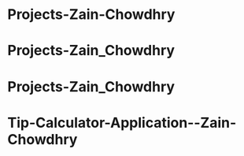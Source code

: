 # Projects-Zain-Chowdhry
# Projects-Zain_Chowdhry
# Projects-Zain_Chowdhry
# Tip-Calculator-Application--Zain-Chowdhry
